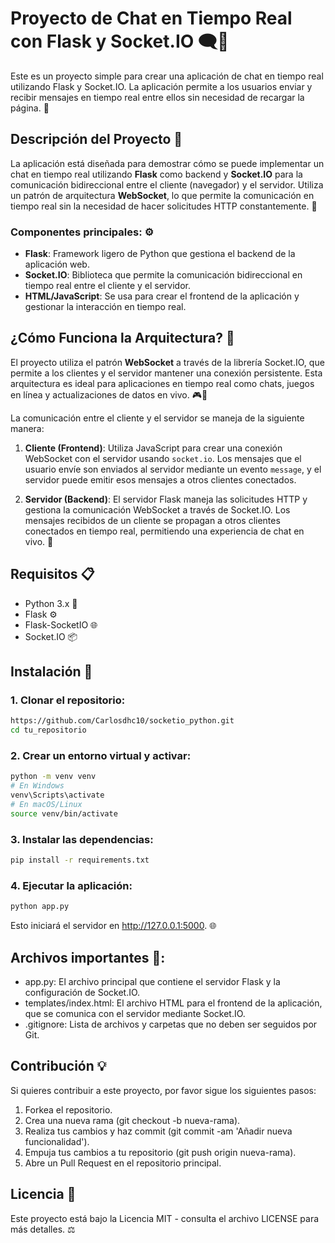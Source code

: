 # Proyecto de Chat en Tiempo Real con Flask y Socket.IO 🗨️💬

Este es un proyecto simple para crear una aplicación de chat en tiempo real utilizando Flask y Socket.IO. La aplicación permite a los usuarios enviar y recibir mensajes en tiempo real entre ellos sin necesidad de recargar la página. 🚀

## Descripción del Proyecto 📝

La aplicación está diseñada para demostrar cómo se puede implementar un chat en tiempo real utilizando **Flask** como backend y **Socket.IO** para la comunicación bidireccional entre el cliente (navegador) y el servidor. Utiliza un patrón de arquitectura **WebSocket**, lo que permite la comunicación en tiempo real sin la necesidad de hacer solicitudes HTTP constantemente. 🔄

### Componentes principales: ⚙️
- **Flask**: Framework ligero de Python que gestiona el backend de la aplicación web.
- **Socket.IO**: Biblioteca que permite la comunicación bidireccional en tiempo real entre el cliente y el servidor.
- **HTML/JavaScript**: Se usa para crear el frontend de la aplicación y gestionar la interacción en tiempo real.

## ¿Cómo Funciona la Arquitectura? 🔧

El proyecto utiliza el patrón **WebSocket** a través de la librería Socket.IO, que permite a los clientes y el servidor mantener una conexión persistente. Esta arquitectura es ideal para aplicaciones en tiempo real como chats, juegos en línea y actualizaciones de datos en vivo. 🎮💬

La comunicación entre el cliente y el servidor se maneja de la siguiente manera:

1. **Cliente (Frontend)**: Utiliza JavaScript para crear una conexión WebSocket con el servidor usando `socket.io`. Los mensajes que el usuario envíe son enviados al servidor mediante un evento `message`, y el servidor puede emitir esos mensajes a otros clientes conectados.
   
2. **Servidor (Backend)**: El servidor Flask maneja las solicitudes HTTP y gestiona la comunicación WebSocket a través de Socket.IO. Los mensajes recibidos de un cliente se propagan a otros clientes conectados en tiempo real, permitiendo una experiencia de chat en vivo. 📡

## Requisitos 📋

- Python 3.x 🐍
- Flask ⚙️
- Flask-SocketIO 🌐
- Socket.IO 📦

## Instalación 🔧

### 1. Clonar el repositorio:

```bash
https://github.com/Carlosdhc10/socketio_python.git
cd tu_repositorio
```

### 2. Crear un entorno virtual y activar:

```bash
python -m venv venv
# En Windows
venv\Scripts\activate
# En macOS/Linux
source venv/bin/activate
```

### 3. Instalar las dependencias:

```bash
pip install -r requirements.txt
```

### 4. Ejecutar la aplicación:

```bash
python app.py
```
Esto iniciará el servidor en http://127.0.0.1:5000. 🌐

## Archivos importantes 📂:
- app.py: El archivo principal que contiene el servidor Flask y la configuración de Socket.IO.
- templates/index.html: El archivo HTML para el frontend de la aplicación, que se comunica con el servidor mediante Socket.IO.
- .gitignore: Lista de archivos y carpetas que no deben ser seguidos por Git.

## Contribución 💡
Si quieres contribuir a este proyecto, por favor sigue los siguientes pasos:

1. Forkea el repositorio.
2. Crea una nueva rama (git checkout -b nueva-rama).
3. Realiza tus cambios y haz commit (git commit -am 'Añadir nueva funcionalidad').
4. Empuja tus cambios a tu repositorio (git push origin nueva-rama).
5. Abre un Pull Request en el repositorio principal.

## Licencia 📜
Este proyecto está bajo la Licencia MIT - consulta el archivo LICENSE para más detalles. ⚖️


